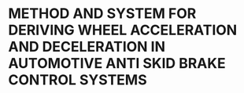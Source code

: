 # METHOD AND SYSTEM FOR DERIVING WHEEL ACCELERATION AND DECELERATION IN AUTOMOTIVE ANTI SKID BRAKE CONTROL SYSTEMS